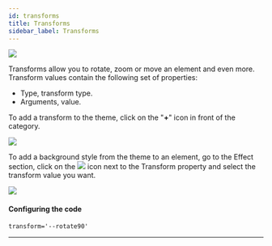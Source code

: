 ```yaml
---
id: transforms
title: Transforms
sidebar_label: Transforms
---
```


[![](https://img.youtube.com/vi/iBgOBURPrm8/0.jpg)](https://www.youtube.com/watch?v=iBgOBURPrm8)

Transforms allow you to rotate, zoom or move an element and even more. Transform values contain the following set of properties:

-   Type, transform type.
-   Arguments, value.

To add a transform to the theme, click on the "**+**" icon in front of the category.

![](https://uploads.quarkly.io/landing/docs-theme-panel-transforms-styles-create.png)

To add a background style from the theme to an element, go to the Effect section, click on the
![](https://uploads.quarkly.io/landing/docs-theme-variables-icon.svg?v=1)
icon next to the Transform property and select the transform value you want.

![](https://uploads.quarkly.io/landing/docs-theme-panel-transforms-styles-apply.png)

#### Configuring the code

```
transform='--rotate90'
```

---
